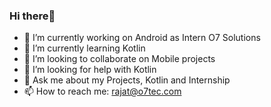 ### Hi there👋
      
- 🔭 I’m currently working on Android as Intern O7 Solutions
- 🌱 I’m currently learning Kotlin
- 👯 I’m looking to collaborate on Mobile projects
- 🤔 I’m looking for help with Kotlin
- 💬 Ask me about my Projects, Kotlin and Internship
- 📫 How to reach me: rajat@o7tec.com
